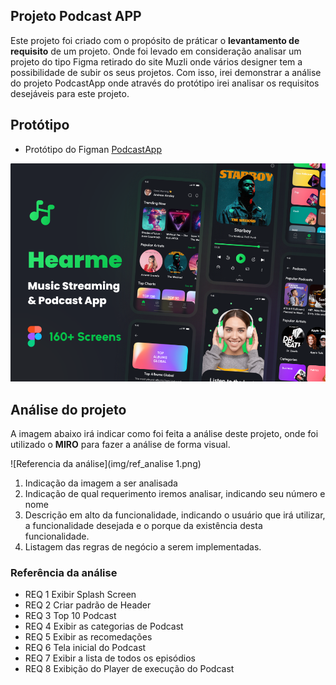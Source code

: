 ## Projeto Podcast APP

Este projeto foi criado com o propósito de práticar o **levantamento de requisito** de um projeto. Onde foi levado em consideração analisar um projeto do tipo Figma retirado do site Muzli onde vários designer tem a possibilidade de subir os seus projetos. Com isso, irei demonstrar a análise do projeto PodcastApp onde através do protótipo irei analisar os requisitos desejáveis para este projeto.


## Protótipo
- Protótipo do Figman [PodcastApp](https://search.muz.li/NDJlOWNhZTNj)
  

![Referencia Protótipo](../img/ref_figma.png)


## Análise do projeto
A imagem abaixo irá indicar como foi feita a análise deste projeto, onde foi utilizado o **MIRO** para fazer a análise de forma visual.

![Referencia da análise](img/ref_analise 1.png)

1. Indicação da imagem a ser analisada
2. Indicação de qual requerimento iremos analisar, indicando seu número e nome 
3. Descrição em alto da funcionalidade, indicando o usuário que irá utilizar, a funcionalidade desejada e o porque da existência desta funcionalidade.
4. Listagem das regras de negócio a serem implementadas.

### Referência da análise

- REQ 1 Exibir Splash Screen
- REQ 2 Criar padrão de Header
- REQ 3 Top 10 Podcast
- REQ 4 Exibir as categorias de Podcast
- REQ 5 Exibir as recomedações
- REQ 6 Tela inicial do Podcast
- REQ 7 Exibir a lista de todos os episódios
- REQ 8 Exibição do Player de execução do Podcast